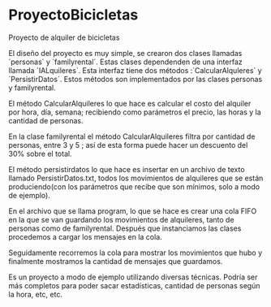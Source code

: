 # ProyectoBicicletas
Proyecto de alquiler de bicicletas

El diseño del proyecto es muy simple, se crearon dos clases llamadas ´personas´ y ´familyrental´. Estas clases dependenden de una
interfaz llamada ´IALquileres´.
Esta interfaz tiene dos métodos :´CalcularAlquleres´ y ´PersistirDatos´.
Estos métodos son implementados por las clases personas y familyrental.

El método CalcularAlquileres lo que hace es calcular el costo del alquiler por hora, día, semana; recibiendo como parámetros el 
precio, las horas y la cantidad de personas.

En la clase familyrental el método CalcularAlquileres filtra por cantidad de personas, entre 3 y 5 ; así de esta forma puede hacer
un descuento del 30% sobre el total.

El método persistirdatos lo que hace es insertar en un archivo de texto llamado PersistirDatos.txt, todos los movimientos de alquileres
que se están produciendo(con los parámetros que recibe que son mínimos, solo a modo de ejemplo).

En el archivo que se llama program, lo que se hace es crear una cola FIFO en la que se van guardando los movimientos de alquileres,
tanto de personas como de familyrental. 
Después que instanciamos las clases procedemos a cargar los mensajes en la cola.

Seguidamente recorremos la cola para mostrar los movimientos que hubo y finalmente mostramos la cantidad de mensajes que guardamos.

Es un proyecto a modo de ejemplo utilizando diversas técnicas. Podría ser más completos para poder sacar estadísticas, cantidad de
personas según la hora, etc, etc.

